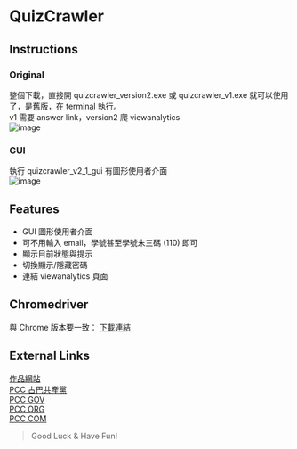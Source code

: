 # QuizCrawler
## Instructions
### Original
整個下載，直接開 quizcrawler_version2.exe 或 quizcrawler_v1.exe 就可以使用了，是舊版，在 terminal 執行。 <br>
v1 需要 answer link，version2 爬 viewanalytics <br>
![image](https://media.discordapp.net/attachments/985092612958601276/1062910423877304391/image.png)
### GUI
執行 quizcrawler_v2_1_gui 有圖形使用者介面 <br>
![image](https://media.discordapp.net/attachments/985092612958601276/1062910059010596884/image.png)
## Features
- GUI 圖形使用者介面
- 可不用輸入 email，學號甚至學號末三碼 (110) 即可
- 顯示目前狀態與提示
- 切換顯示/隱藏密碼
- 連結 viewanalytics 頁面
## Chromedriver
與 Chrome 版本要一致：
[下載連結](https://chromedriver.chromium.org/downloads)
## External Links
[作品網站](https://pccorz.github.io) <br>
[PCC 古巴共產黨](https://zh.wikipedia.org/zh-tw/%E5%8F%A4%E5%B7%B4%E5%85%B1%E4%BA%A7%E5%85%9A)<br>
[PCC GOV](https://web.pcc.gov.tw/pis/)<br>
[PCC ORG](https://pcc.org)<br>
[PCC COM](https://pcc.com)<br>
> Good Luck & Have Fun!
